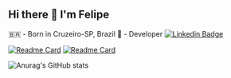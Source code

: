 ## Hi there 👋 I'm Felipe

 🇧🇷 - Born in Cruzeiro-SP, Brazil
 📖 - Developer
 [![Linkedin Badge](https://img.shields.io/badge/-Felipe%20Sampaio-6633cc?style=flat-square&logo=Linkedin&logoColor=white&link=https://www.linkedin.com/in/felipesampaio-dev)](https://www.linkedin.com/in/felipesampaio-dev) 
 
[![Readme Card](https://github-readme-stats.vercel.app/api/pin/?username=inter-garage-inc&repo=garage)](https://github.com/inter-garage-inc/garage) [![Readme Card](https://github-readme-stats.vercel.app/api/pin/?username=FelipePy&repo=Organizer)](https://github.com/FelipePy/Organizer)

![Anurag's GitHub stats](https://github-readme-stats.vercel.app/api?username=FelipePy&show_icons=true&theme=dark)

